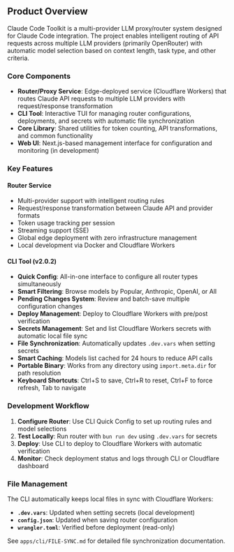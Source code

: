 ## Product Overview

Claude Code Toolkit is a multi-provider LLM proxy/router system designed for Claude Code integration. The project enables intelligent routing of API requests across multiple LLM providers (primarily OpenRouter) with automatic model selection based on context length, task type, and other criteria.

### Core Components

- **Router/Proxy Service**: Edge-deployed service (Cloudflare Workers) that routes Claude API requests to multiple LLM providers with request/response transformation
- **CLI Tool**: Interactive TUI for managing router configurations, deployments, and secrets with automatic file synchronization
- **Core Library**: Shared utilities for token counting, API transformations, and common functionality
- **Web UI**: Next.js-based management interface for configuration and monitoring (in development)

### Key Features

#### Router Service

- Multi-provider support with intelligent routing rules
- Request/response transformation between Claude API and provider formats
- Token usage tracking per session
- Streaming support (SSE)
- Global edge deployment with zero infrastructure management
- Local development via Docker and Cloudflare Workers

#### CLI Tool (v2.0.2)

- **Quick Config**: All-in-one interface to configure all router types simultaneously
- **Smart Filtering**: Browse models by Popular, Anthropic, OpenAI, or All
- **Pending Changes System**: Review and batch-save multiple configuration changes
- **Deploy Management**: Deploy to Cloudflare Workers with pre/post verification
- **Secrets Management**: Set and list Cloudflare Workers secrets with automatic local file sync
- **File Synchronization**: Automatically updates `.dev.vars` when setting secrets
- **Smart Caching**: Models list cached for 24 hours to reduce API calls
- **Portable Binary**: Works from any directory using `import.meta.dir` for path resolution
- **Keyboard Shortcuts**: Ctrl+S to save, Ctrl+R to reset, Ctrl+F to force refresh, Tab to navigate

### Development Workflow

1. **Configure Router**: Use CLI Quick Config to set up routing rules and model selections
2. **Test Locally**: Run router with `bun run dev` using `.dev.vars` for secrets
3. **Deploy**: Use CLI to deploy to Cloudflare Workers with automatic verification
4. **Monitor**: Check deployment status and logs through CLI or Cloudflare dashboard

### File Management

The CLI automatically keeps local files in sync with Cloudflare Workers:

- **`.dev.vars`**: Updated when setting secrets (local development)
- **`config.json`**: Updated when saving router configuration
- **`wrangler.toml`**: Verified before deployment (read-only)

See `apps/cli/FILE-SYNC.md` for detailed file synchronization documentation.
